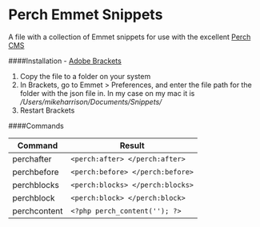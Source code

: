 # Perch Emmet Snippets

A file with a collection of Emmet snippets for use with the excellent [Perch CMS](http://grabaperch.com/ "Perch")

####Installation - [Adobe Brackets](http://brackets.io/ "Brackets")

1. Copy the file to a folder on your system
2. In Brackets, go to Emmet > Preferences, and enter the file path for the folder with the json file in. In my case on my mac it is _/Users/mikeharrison/Documents/Snippets/_
3. Restart Brackets

####Commands

|Command   | Result  |
|---|---|
| perchafter  | `<perch:after> </perch:after>`  |
| perchbefore  | `<perch:before> </perch:before>`  |
| perchblocks|  `<perch:blocks> </perch:blocks>`  |
|perchblock|  `<perch:block> </perch:block>`  |
|perchcontent|`<?php perch_content(''); ?>`|
